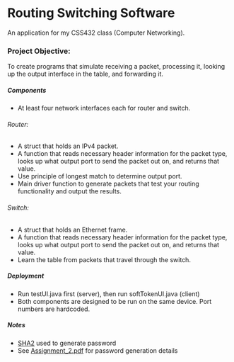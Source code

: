 # Routing Switching Software
An application for my CSS432 class (Computer Networking).

### Project Objective:
To create programs that simulate receiving a packet, processing it, looking up the output interface in the table, and forwarding it.

##### Components
* At least four network interfaces each for router and switch.
###### Router:
* A struct that holds an IPv4 packet.
* A function that reads necessary header information for the packet type, looks up what output port to send the packet out on, and returns that value.
* Use principle of longest match to determine output port.
* Main driver function to generate packets that test your routing functionality and output the results.
###### Switch:
* A struct that holds an Ethernet frame.
* A function that reads necessary header information for the packet type, looks up what output port to send the packet out on, and returns that value.
* Learn the table from packets that travel through the switch.

##### Deployment
* Run testUI.java first (server), then run softTokenUI.java (client)
* Both components are designed to be run on the same device. Port numbers are hardcoded.

##### Notes
* [SHA2](https://en.wikipedia.org/wiki/SHA-2) used to generate password
* See [Assignment_2.pdf](https://github.com/GGoziker/Onetime-Password-System/blob/master/Assignment_2.pdf) for password generation details
